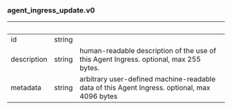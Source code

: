
### agent_ingress_update.v0

| &nbsp; | &nbsp; | &nbsp; |
|---|---|---|
| id | string |  |
| description | string | human-readable description of the use of this Agent Ingress. optional, max 255 bytes. |
| metadata | string | arbitrary user-defined machine-readable data of this Agent Ingress. optional, max 4096 bytes |